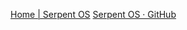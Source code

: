 
[Home | Serpent OS](https://www.serpentos.com/)
[Serpent OS · GitHub](https://github.com/serpent-os)
